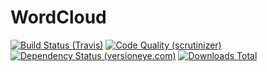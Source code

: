 WordCloud
=========

[![Build Status (Travis)](https://img.shields.io/travis/Jleagle/word-cloud/master.svg)](https://travis-ci.org/Jleagle/word-cloud/builds)
[![Code Quality (scrutinizer)](https://scrutinizer-ci.com/g/Jleagle/word-cloud/badges/quality-score.png)](https://scrutinizer-ci.com/g/Jleagle/word-cloud)
[![Dependency Status (versioneye.com)](https://www.versioneye.com/php/Jleagle:word-cloud/badge.png)](https://www.versioneye.com/php/Jleagle:word-cloud)
[![Downloads Total](https://poser.pugx.org/Jleagle/word-cloud/downloads.svg)](https://packagist.org/packages/Jleagle/word-cloud)

